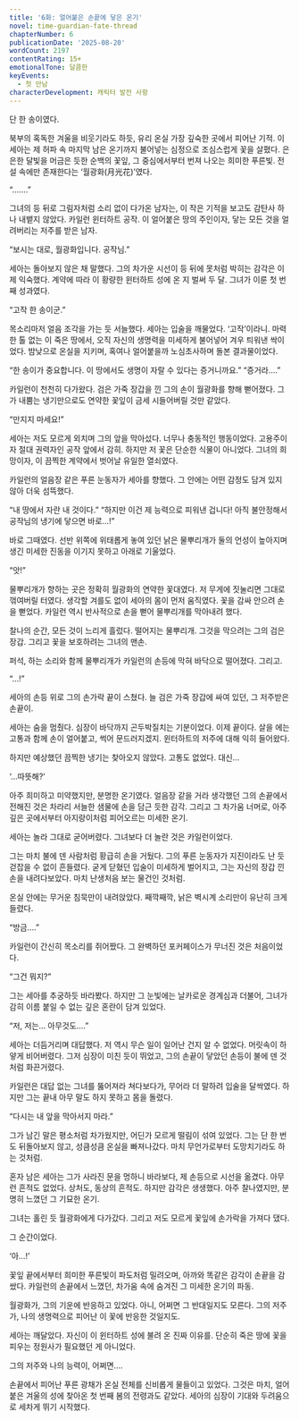 ```yaml
---
title: '6화: 얼어붙은 손끝에 닿은 온기'
novel: time-guardian-fate-thread
chapterNumber: 6
publicationDate: '2025-08-20'
wordCount: 2197
contentRating: 15+
emotionalTone: 달콤한
keyEvents:
  - 첫 만남
characterDevelopment: 캐릭터 발전 사항
---
```

단 한 송이였다.

북부의 혹독한 겨울을 비웃기라도 하듯, 유리 온실 가장 깊숙한 곳에서 피어난 기적.
이세아는 제 허파 속 마지막 남은 온기까지 불어넣는 심정으로 조심스럽게 꽃을 살폈다. 은은한 달빛을 머금은 듯한 순백의 꽃잎, 그 중심에서부터 번져 나오는 희미한 푸른빛. 전설 속에만 존재한다는 ‘월광화(月光花)’였다.

“…….”

그녀의 등 뒤로 그림자처럼 소리 없이 다가온 남자는, 이 작은 기적을 보고도 감탄사 하나 내뱉지 않았다.
카일런 윈터하트 공작.
이 얼어붙은 땅의 주인이자, 닿는 모든 것을 얼려버리는 저주를 받은 남자.

“보시는 대로, 월광화입니다. 공작님.”

세아는 돌아보지 않은 채 말했다. 그의 차가운 시선이 등 뒤에 못처럼 박히는 감각은 이제 익숙했다. 계약에 따라 이 황량한 윈터하트 성에 온 지 벌써 두 달. 그녀가 이룬 첫 번째 성과였다.

“고작 한 송이군.”

목소리마저 얼음 조각을 가는 듯 서늘했다.
세아는 입술을 깨물었다. ‘고작’이라니. 마력 한 톨 없는 이 죽은 땅에서, 오직 자신의 생명력을 미세하게 불어넣어 겨우 틔워낸 싹이었다. 밤낮으로 온실을 지키며, 혹여나 얼어붙을까 노심초사하며 돌본 결과물이었다.

“한 송이가 중요합니다. 이 땅에서도 생명이 자랄 수 있다는 증거니까요.”
“증거라….”

카일런이 천천히 다가왔다. 검은 가죽 장갑을 낀 그의 손이 월광화를 향해 뻗어졌다. 그가 내뿜는 냉기만으로도 연약한 꽃잎이 금세 시들어버릴 것만 같았다.

“만지지 마세요!”

세아는 저도 모르게 외치며 그의 앞을 막아섰다.
너무나 충동적인 행동이었다. 고용주이자 절대 권력자인 공작 앞에서 감히. 하지만 저 꽃은 단순한 식물이 아니었다. 그녀의 희망이자, 이 끔찍한 계약에서 벗어날 유일한 열쇠였다.

카일런의 얼음장 같은 푸른 눈동자가 세아를 향했다. 그 안에는 어떤 감정도 담겨 있지 않아 더욱 섬뜩했다.

“내 땅에서 자란 내 것이다.”
“하지만 이건 제 능력으로 피워낸 겁니다! 아직 불안정해서 공작님의 냉기에 닿으면 바로…!”

바로 그때였다. 선반 위쪽에 위태롭게 놓여 있던 낡은 물뿌리개가 둘의 언성이 높아지며 생긴 미세한 진동을 이기지 못하고 아래로 기울었다.

“앗!”

물뿌리개가 향하는 곳은 정확히 월광화의 연약한 꽃대였다. 저 무게에 짓눌리면 그대로 꺾여버릴 터였다.
생각할 겨를도 없이 세아의 몸이 먼저 움직였다. 꽃을 감싸 안으려 손을 뻗었다.
카일런 역시 반사적으로 손을 뻗어 물뿌리개를 막아내려 했다.

찰나의 순간, 모든 것이 느리게 흘렀다.
떨어지는 물뿌리개.
그것을 막으려는 그의 검은 장갑.
그리고 꽃을 보호하려는 그녀의 맨손.

퍼석, 하는 소리와 함께 물뿌리개가 카일런의 손등에 막혀 바닥으로 떨어졌다.
그리고.

“…!”

세아의 손등 위로 그의 손가락 끝이 스쳤다.
늘 검은 가죽 장갑에 싸여 있던, 그 저주받은 손끝이.

세아는 숨을 멈췄다.
심장이 바닥까지 곤두박질치는 기분이었다. 이제 끝이다. 살을 에는 고통과 함께 손이 얼어붙고, 썩어 문드러지겠지. 윈터하트의 저주에 대해 익히 들어왔다.

하지만 예상했던 끔찍한 냉기는 찾아오지 않았다.
고통도 없었다.
대신…

‘…따뜻해?’

아주 희미하고 미약했지만, 분명한 온기였다.
얼음장 같을 거라 생각했던 그의 손끝에서 전해진 것은 차라리 서늘한 샘물에 손을 담근 듯한 감각. 그리고 그 차가움 너머로, 아주 깊은 곳에서부터 아지랑이처럼 피어오르는 미세한 온기.

세아는 놀라 그대로 굳어버렸다.
그녀보다 더 놀란 것은 카일런이었다.

그는 마치 불에 덴 사람처럼 황급히 손을 거뒀다. 그의 푸른 눈동자가 지진이라도 난 듯 걷잡을 수 없이 흔들렸다. 굳게 닫혔던 입술이 미세하게 벌어지고, 그는 자신의 장갑 낀 손을 내려다보았다. 마치 난생처음 보는 물건인 것처럼.

온실 안에는 무거운 침묵만이 내려앉았다. 째깍째깍, 낡은 벽시계 소리만이 유난히 크게 들렸다.

“방금….”

카일런이 간신히 목소리를 쥐어짰다. 그 완벽하던 포커페이스가 무너진 것은 처음이었다.

“그건 뭐지?”

그는 세아를 추궁하듯 바라봤다. 하지만 그 눈빛에는 날카로운 경계심과 더불어, 그녀가 감히 이름 붙일 수 없는 깊은 혼란이 담겨 있었다.

“저, 저는… 아무것도….”

세아는 더듬거리며 대답했다. 저 역시 무슨 일이 일어난 건지 알 수 없었다. 머릿속이 하얗게 비어버렸다. 그저 심장이 미친 듯이 뛰었고, 그의 손끝이 닿았던 손등이 불에 덴 것처럼 화끈거렸다.

카일런은 대답 없는 그녀를 뚫어져라 쳐다보다가, 무어라 더 말하려 입술을 달싹였다. 하지만 그는 끝내 아무 말도 하지 못하고 몸을 돌렸다.

“다시는 내 앞을 막아서지 마라.”

그가 남긴 말은 평소처럼 차가웠지만, 어딘가 모르게 떨림이 섞여 있었다. 그는 단 한 번도 뒤돌아보지 않고, 성큼성큼 온실을 빠져나갔다. 마치 무언가로부터 도망치기라도 하는 것처럼.

혼자 남은 세아는 그가 사라진 문을 멍하니 바라보다, 제 손등으로 시선을 옮겼다.
아무런 흔적도 없었다. 상처도, 동상의 흔적도.
하지만 감각은 생생했다. 아주 찰나였지만, 분명히 느꼈던 그 기묘한 온기.

그녀는 홀린 듯 월광화에게 다가갔다.
그리고 저도 모르게 꽃잎에 손가락을 가져다 댔다.

그 순간이었다.

‘아…!’

꽃잎 끝에서부터 희미한 푸른빛이 파도처럼 밀려오며, 아까와 똑같은 감각이 손끝을 감쌌다. 카일런의 손끝에서 느꼈던, 차가움 속에 숨겨진 그 미세한 온기의 파동.

월광화가, 그의 기운에 반응하고 있었다.
아니, 어쩌면 그 반대일지도 모른다.
그의 저주가, 나의 생명력으로 피어난 이 꽃에 반응한 것일지도.

세아는 깨달았다.
자신이 이 윈터하트 성에 불려 온 진짜 이유를.
단순히 죽은 땅에 꽃을 피우는 정원사가 필요했던 게 아니었다.

그의 저주와 나의 능력이, 어쩌면….

손끝에서 피어난 푸른 광채가 온실 전체를 신비롭게 물들이고 있었다. 그것은 마치, 얼어붙은 겨울의 성에 찾아온 첫 번째 봄의 전령과도 같았다. 세아의 심장이 기대와 두려움으로 세차게 뛰기 시작했다.
